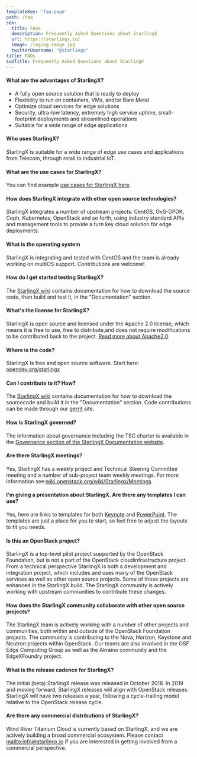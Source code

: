 ```yaml
---
templateKey: 'faq-page'
path: /faq
seo:
  title: FAQs
  description: Frequently Asked Questions about StarlingX
  url: https://starlingx.io/
  image: /img/og-image.jpg
  twitterUsername: "@starlingx"
title: FAQs
subTitle: Frequently Asked Questions about StarlingX
---
```


#### What are the advantages of StarlingX?

- A fully open source solution that is ready to deploy
- Flexibility to run on containers, VMs, and/or Bare Metal
- Optimize cloud services for edge solutions
- Security, ultra-low latency, extremely high service uptime, small-footprint deployments and streamlined operations
- Suitable for a wide range of edge applications

#### Who uses StarlingX?

StarlingX is suitable for a wide range of edge use cases and applications from Telecom, through retail to industrial IoT.

#### What are the use cases for StarlingX?

You can find example [use cases for StarlingX here](/learn).

#### How does StarlingX integrate with other open source technologies?

StarlingX integrates a number of upstream projects: CentOS, OvS-DPDK, Ceph, Kubernetes, OpenStack and so forth, using industry standard APIs and management tools to provide a turn key cloud solution for edge deployments.

#### What is the operating system

StarlingX is integrating and tested with CentOS and the team is already working on multiOS support. Contributions are welcome!

#### How do I get started testing StarlingX?

The [StarlingX wiki](https://wiki.openstack.org/wiki/StarlingX) contains documentation for how to download the source code, then build and test it, in the "Documentation" section.

#### What's the license for StarlingX?

StarlingX is open source and licensed under the Apache 2.0 license, which means it is free to use, free to distribute,and does not require modifications to be contributed back to the project. [Read more about Apache2.0](https://www.apache.org/licenses/LICENSE-2.0).

#### Where is the code?

StarlingX is free and open source software. Start here: [opendev.org/starlingx](https://opendev.org/starlingx)

#### Can I contribute to it? How?

The [StarlingX wiki](https://wiki.openstack.org/wiki/StarlingX) contains documentation for how to download the sourcecode and build it in the "Documentation" section. Code contributions can be made through our [gerrit](https://opendev.org/starlingx) site.

#### How is StarlingX governed?

The information about governance including the TSC charter is available in the [Governance section of the StarlingX Documentation website](https://docs.starlingx.io/governance/index.html).

#### Are there StarlingX meetings?

Yes, StarlingX has a weekly project and Technical Steering Committee meeting and a number of sub-project team weekly meetings. For more information see:[wiki.openstack.org/wiki/Starlingx/Meetings](https://wiki.openstack.org/wiki/Starlingx/Meetings).

#### I'm giving a presentation about StarlingX. Are there any templates I can use?

Yes, here are links to templates for both [Keynote](/collateral/templates/StarlingX_SlideDeck_Template_a.key/) and [PowerPoint](/collateral/StarlingX_SlideDeck_Template_a.pptx/). The templates are just a place for you to start, so feel free to adjust the layouts to fit you needs.

#### Is this an OpenStack project?

StarlingX is a top-level pilot project supported by the OpenStack Foundation, but is not a part of the OpenStack cloudinfrastructure project. From a technical perspective StarlingX is both a development and integration project, which includes and uses many of the OpenStack services as well as other open source projects. Some of those projects are enhanced in the StarlingX build. The StarlingX community is actively working with upstream communities to contribute these changes.

#### How does the StarlingX community collaborate with other open source projects?

The StarlingX team is actively working with a number of other projects and communities, both within and outside of the OpenStack Foundation projects. The community is contributing to the Nova, Horizon, Keystone and Neutron projects within OpenStack. Our teams are also involved in the OSF Edge Computing Group as well as the Akraino community and the EdgeXFoundry project.

#### What is the release cadence for StarlingX?

The initial (beta) StarlingX release was released in October 2018. In 2019 and moving forward, StarlingX releases will align with OpenStack releases. StarlingX will have two releases a year, following a cycle-trailing model relative to the OpenStack release cycle.

#### Are there any commercial distributions of StarlingX?

Wind River Titanium Cloud is currently based on StarlingX, and we are actively building a broad commercial ecosystem. Please contact <mailto:info@starlingx.io> if you are interested in getting involved from a commercial perspective.
